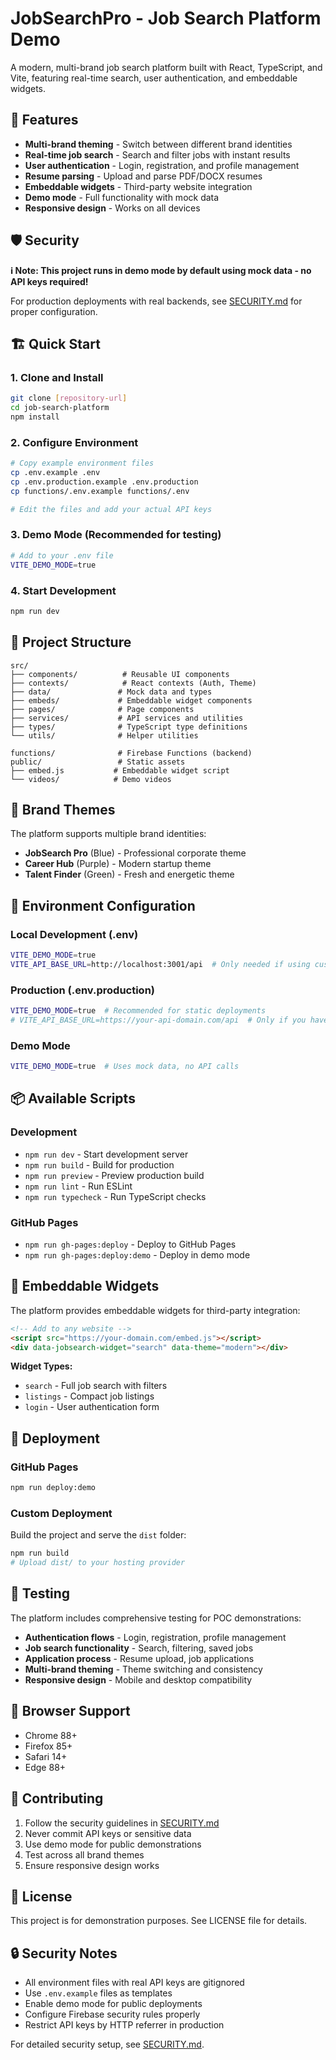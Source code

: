 # JobSearchPro - Job Search Platform Demo

A modern, multi-brand job search platform built with React, TypeScript, and Vite, featuring real-time search, user authentication, and embeddable widgets.

## 🚀 Features

- **Multi-brand theming** - Switch between different brand identities
- **Real-time job search** - Search and filter jobs with instant results
- **User authentication** - Login, registration, and profile management
- **Resume parsing** - Upload and parse PDF/DOCX resumes
- **Embeddable widgets** - Third-party website integration
- **Demo mode** - Full functionality with mock data
- **Responsive design** - Works on all devices

## 🛡️ Security

**ℹ️ Note: This project runs in demo mode by default using mock data - no API keys required!**

For production deployments with real backends, see [SECURITY.md](./SECURITY.md) for proper configuration.

## 🏗️ Quick Start

### 1. Clone and Install
```bash
git clone [repository-url]
cd job-search-platform
npm install
```

### 2. Configure Environment
```bash
# Copy example environment files
cp .env.example .env
cp .env.production.example .env.production
cp functions/.env.example functions/.env

# Edit the files and add your actual API keys
```

### 3. Demo Mode (Recommended for testing)
```bash
# Add to your .env file
VITE_DEMO_MODE=true
```

### 4. Start Development
```bash
npm run dev
```

## 📁 Project Structure

```
src/
├── components/          # Reusable UI components
├── contexts/            # React contexts (Auth, Theme)
├── data/               # Mock data and types
├── embeds/             # Embeddable widget components
├── pages/              # Page components
├── services/           # API services and utilities
├── types/              # TypeScript type definitions
└── utils/              # Helper utilities

functions/              # Firebase Functions (backend)
public/                 # Static assets
├── embed.js           # Embeddable widget script
└── videos/            # Demo videos
```

## 🎨 Brand Themes

The platform supports multiple brand identities:

- **JobSearch Pro** (Blue) - Professional corporate theme
- **Career Hub** (Purple) - Modern startup theme  
- **Talent Finder** (Green) - Fresh and energetic theme

## 🔧 Environment Configuration

### Local Development (.env)
```bash
VITE_DEMO_MODE=true
VITE_API_BASE_URL=http://localhost:3001/api  # Only needed if using custom backend
```

### Production (.env.production)
```bash
VITE_DEMO_MODE=true  # Recommended for static deployments
# VITE_API_BASE_URL=https://your-api-domain.com/api  # Only if you have a backend
```

### Demo Mode
```bash
VITE_DEMO_MODE=true  # Uses mock data, no API calls
```

## 📦 Available Scripts

### Development
- `npm run dev` - Start development server
- `npm run build` - Build for production
- `npm run preview` - Preview production build
- `npm run lint` - Run ESLint
- `npm run typecheck` - Run TypeScript checks


### GitHub Pages
- `npm run gh-pages:deploy` - Deploy to GitHub Pages
- `npm run gh-pages:deploy:demo` - Deploy in demo mode

## 🔗 Embeddable Widgets

The platform provides embeddable widgets for third-party integration:

```html
<!-- Add to any website -->
<script src="https://your-domain.com/embed.js"></script>
<div data-jobsearch-widget="search" data-theme="modern"></div>
```

**Widget Types:**
- `search` - Full job search with filters
- `listings` - Compact job listings
- `login` - User authentication form

## 🚀 Deployment

### GitHub Pages
```bash
npm run deploy:demo
```

### Custom Deployment
Build the project and serve the `dist` folder:
```bash
npm run build
# Upload dist/ to your hosting provider
```

## 🧪 Testing

The platform includes comprehensive testing for POC demonstrations:

- **Authentication flows** - Login, registration, profile management
- **Job search functionality** - Search, filtering, saved jobs
- **Application process** - Resume upload, job applications
- **Multi-brand theming** - Theme switching and consistency
- **Responsive design** - Mobile and desktop compatibility

## 📱 Browser Support

- Chrome 88+
- Firefox 85+
- Safari 14+
- Edge 88+

## 🤝 Contributing

1. Follow the security guidelines in [SECURITY.md](./SECURITY.md)
2. Never commit API keys or sensitive data
3. Use demo mode for public demonstrations
4. Test across all brand themes
5. Ensure responsive design works

## 📄 License

This project is for demonstration purposes. See LICENSE file for details.

## 🔒 Security Notes

- All environment files with real API keys are gitignored
- Use `.env.example` files as templates
- Enable demo mode for public deployments
- Configure Firebase security rules properly
- Restrict API keys by HTTP referrer in production

For detailed security setup, see [SECURITY.md](./SECURITY.md).